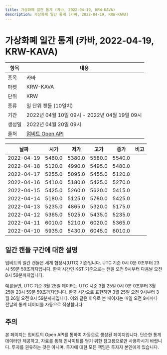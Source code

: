 ```yaml
---
title: 가상화폐 일간 통계 (카바, 2022-04-19, KRW-KAVA)
description: 가상화폐 일간 통계 (카바, 2022-04-19, KRW-KAVA)
---
```



가상화폐 일간 통계 (카바, 2022-04-19, KRW-KAVA)
===

|항목|내용|
|--|--|
|종목|카바|
|마켓|KRW-KAVA|
|단위|KRW|
|종류|일 단위 캔들 (10일치)|
|기간|2022년 04월 10일 09시 - 2022년 04월 19일 09시|
|생성일|2022년 04월 20일 09시|
|출처|[업비트 Open API](https://docs.upbit.com)|


|날짜|시가|저가|고가|종가|비고|
|--|--|--|--|--|--|
|2022-04-19|5480.0|5380.0|5580.0|5540.0|    |
|2022-04-18|5120.0|4990.0|5495.0|5480.0|    |
|2022-04-17|5255.0|5095.0|5455.0|5120.0|    |
|2022-04-16|5410.0|5180.0|5425.0|5270.0|    |
|2022-04-15|5425.0|5260.0|5620.0|5415.0|    |
|2022-04-14|5180.0|5125.0|5780.0|5425.0|    |
|2022-04-13|5235.0|4865.0|5320.0|5175.0|    |
|2022-04-12|5365.0|5025.0|5435.0|5235.0|    |
|2022-04-11|6010.0|5210.0|6020.0|5365.0|    |
|2022-04-10|5935.0|5430.0|6045.0|6010.0|    |


일간 캔들 구간에 대한 설명
---


업비트의 일간 캔들은 세계 협정시(UTC) 기준입니다. 
UTC 기준 0시 0분 0초부터 23시 59분 59초까지입니다. 
한국 시간인 KST 기준으로는 전일 오전 9시부터 다음날 오전 8시 59분까지입니다. 


예를들면, UTC 기준 3월 25일 데이터는 UTC 시준 3월 25일 0시 0분 0초부터 3월 25일 23시 59분 59초까지입니다. 
한국 시간으로 표현하면 3월 25일 오전 9시부터 3월 26일 오전 8시 59분까지입니다. 
이와 같은 이유로 본 페이지는 매일 오전 9시마다 전날의 통계 데이터를 자동으로 작성합니다. 


주의
---


본 페이지는 업비트의 Open API를 통하여 자동으로 생성된 페이지입니다. 
단순한 통계 데이터만 제공하고, 자료를 통해 인사이트를 얻기 위한 참고용으로만 사용하시기 바랍니다. 
투자를 권유하는 것은 아니며, 투자에 대한 모든 책임은 투자자 본인에게 있습니다. 
